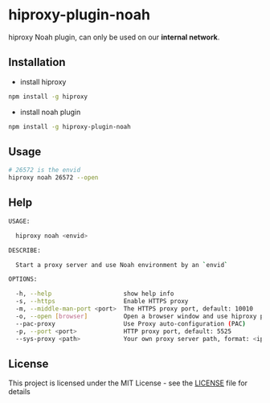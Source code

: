 # hiproxy-plugin-noah

hiproxy Noah plugin, can only be used on our **internal network**.

## Installation

* install hiproxy

```bash
npm install -g hiproxy
```

* install noah plugin

```bash
npm install -g hiproxy-plugin-noah
```

## Usage

```bash
# 26572 is the envid
hiproxy noah 26572 --open
```

## Help

```bash
USAGE:

  hiproxy noah <envid>

DESCRIBE:

  Start a proxy server and use Noah environment by an `envid`

OPTIONS:

  -h, --help                    show help info
  -s, --https                   Enable HTTPS proxy
  -m, --middle-man-port <port>  The HTTPS proxy port, default: 10010
  -o, --open [browser]          Open a browser window and use hiproxy proxy
  --pac-proxy                   Use Proxy auto-configuration (PAC)
  -p, --port <port>             HTTP proxy port, default: 5525
  --sys-proxy <path>            Your own proxy server path, format: <ip>[:port], only works when use PAC
```

## License

This project is licensed under the MIT License - see the [LICENSE](https://github.com/hiproxy/hiproxy-plugin-noah/blob/master/LICENSE) file for details
